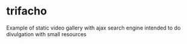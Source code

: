 # trifacho
Example of static video gallery with ajax search engine intended to do divulgation with small resources
